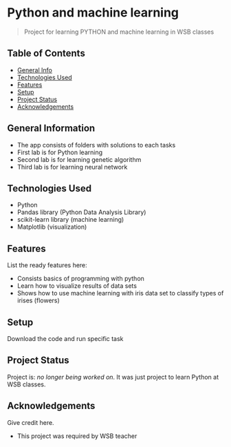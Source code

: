 # Python and machine learning
> Project for learning PYTHON and machine learning in WSB classes

## Table of Contents
* [General Info](#general-information)
* [Technologies Used](#technologies-used)
* [Features](#features)
* [Setup](#setup)
* [Project Status](#project-status)
* [Acknowledgements](#acknowledgements)



## General Information
- The app consists of folders with solutions to each tasks
- First lab is for Python learning
- Second lab is for learning genetic algorithm
- Third lab is for learning neural network

## Technologies Used
- Python
- Pandas library (Python Data Analysis Library)
- scikit-learn library (machine learning)
- Matplotlib (visualization)


## Features
List the ready features here:
- Consists basics of programming with python
- Learn how to visualize results of data sets
- Shows how to use machine learning with iris data set to classify types of irises (flowers)


## Setup
Download the code and run specific task


## Project Status
Project is:  _no longer being worked on_. It was just project to learn Python at WSB classes.


## Acknowledgements
Give credit here.
- This project was required by WSB teacher

